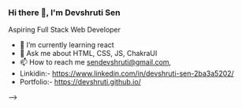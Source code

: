 ### Hi there 👋, I'm Devshruti Sen 

Aspiring Full Stack Web Developer

- 🌱 I’m currently learning react
- 💬 Ask me about HTML, CSS, JS, ChakraUI
- 📫 How to reach me sendevshruti@gmail.com, 
- Linkidin:- https://www.linkedin.com/in/devshruti-sen-2ba3a5202/
- Portfolio:- https://devshruti.github.io/
      
-->
